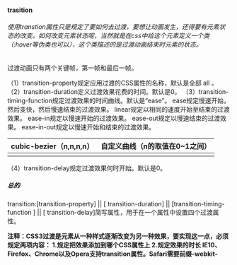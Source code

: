 #### trasition

###### 使用transtion属性只是规定了要如何去过渡，要想让动画发生，还得要有元素状态的改变。如何改变元素状态呢，当然就是在css中给这个元素定义一个类（:hover等伪类也可以），这个类描述的是过渡动画结束时元素的状态。

过渡动画只有两个关键帧，第一帧和最后一帧。

（1）transition-property规定应用过渡的CSS属性的名称，默认是全部 all 。
（2）transition-duration定义过渡效果花费的时间。默认是0。
（3）transition-timing-function规定过渡效果的时间曲线。默认是“ease”。
ease规定慢速开始，然后变快，然后慢速结束的过渡效果。
linear规定以相同的速度开始至结束的过渡效果。
ease-in规定以慢速开始的过渡效果。
ease-out规定以慢速结束的过渡效果。
ease-in-out规定以慢速开始和结束的过渡效果。

| cubic-bezier（n,n,n,n） | 自定义曲线（n的取值在0~1之间） |
| ----------------------- | :----------------------------- |
|                         |                                |

（4）transition-delay规定过渡效果何时开始。默认是0。

##### 总的

transition:[transition-property] || [ transition-duration] || [transition-timing-function ] || [ transition-delay]简写属性，用于在一个属性中设置四个过渡属性。


**注释：CSS3过渡是元素从一种样式逐渐改变为另一种效果，要实现这一点，必须规定两项内容：
1.规定把效果添加到哪个CSS属性上
2.规定效果的时长
IE10、Firefox、Chrome以及Opera支持transition属性。Safari需要前缀-webkit-**